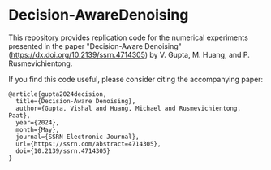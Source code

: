 # Decision-AwareDenoising

This repository provides replication code for the numerical experiments presented in the paper "Decision-Aware Denoising"(https://dx.doi.org/10.2139/ssrn.4714305) by V. Gupta, M. Huang, and P. Rusmevichientong.   

If you find this code useful, please consider citing the accompanying paper:

```
@article{gupta2024decision,
  title={Decision-Aware Denoising},
  author={Gupta, Vishal and Huang, Michael and Rusmevichientong, Paat},
  year={2024},
  month={May},
  journal={SSRN Electronic Journal},
  url={https://ssrn.com/abstract=4714305},
  doi={10.2139/ssrn.4714305}
}
```
